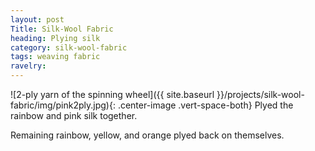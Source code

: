```yaml
---
layout: post
Title: Silk-Wool Fabric
heading: Plying silk
category: silk-wool-fabric
tags: weaving fabric
ravelry: 
---
```

![2-ply yarn of the spinning wheel]({{ site.baseurl }}/projects/silk-wool-fabric/img/pink2ply.jpg){: .center-image .vert-space-both}
Plyed the rainbow and pink silk together.

Remaining rainbow, yellow, and orange plyed back on themselves.